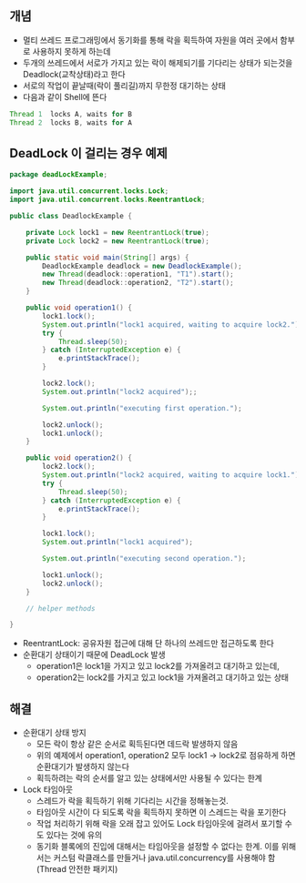 ## 개념

- 멀티 쓰레드 프로그래밍에서 동기화를 통해 락을 획득하여 자원을 여러 곳에서 함부로 사용하지 못하게 하는데
- 두개의 쓰레드에서 서로가 가지고 있는 락이 해제되기를 기다리는 상태가 되는것을 Deadlock(교착상태)라고 한다
- 서로의 작업이 끝날때(락이 풀리길)까지  무한정 대기하는 상태
- 다음과 같이 Shell에 뜬다

```java
Thread 1  locks A, waits for B
Thread 2  locks B, waits for A
```

## DeadLock 이 걸리는 경우 예제

```java
package deadLockExample;

import java.util.concurrent.locks.Lock;
import java.util.concurrent.locks.ReentrantLock;

public class DeadlockExample {

    private Lock lock1 = new ReentrantLock(true);
    private Lock lock2 = new ReentrantLock(true);

    public static void main(String[] args) {
        DeadlockExample deadlock = new DeadlockExample();
        new Thread(deadlock::operation1, "T1").start();
        new Thread(deadlock::operation2, "T2").start();
    }

    public void operation1() {
        lock1.lock();
        System.out.println("lock1 acquired, waiting to acquire lock2.");
        try {
            Thread.sleep(50);
        } catch (InterruptedException e) {
            e.printStackTrace();
        }

        lock2.lock();
        System.out.println("lock2 acquired");;

        System.out.println("executing first operation.");

        lock2.unlock();
        lock1.unlock();
    }

    public void operation2() {
        lock2.lock();
        System.out.println("lock2 acquired, waiting to acquire lock1.");
        try {
            Thread.sleep(50);
        } catch (InterruptedException e) {
            e.printStackTrace();
        }

        lock1.lock();
        System.out.println("lock1 acquired");

        System.out.println("executing second operation.");

        lock1.unlock();
        lock2.unlock();
    }

    // helper methods

}
```

- ReentrantLock: 공유자원 접근에 대해 단 하나의 쓰레드만 접근하도록 한다
- 순환대기 상태이기 때문에 DeadLock 발생
    - operation1은 lock1을 가지고 있고 lock2를 가져올려고 대기하고 있는데,
    - operation2는 lock2를 가지고 있고 lock1을 가져올려고 대기하고 있는 상태

## 해결

- 순환대기 상태 방지
    - 모든 락이 항상 같은 순서로 획득된다면 데드락 발생하지 않음
    - 위의 예제에서 operation1, operation2 모두 lock1 → lock2로 점유하게 하면 순환대기가 발생하지 않는다
    - 획득하려는 락의 순서를 알고 있는 상태에서만 사용될 수 있다는 한계
- Lock 타임아웃
    - 스레드가 락을 획득하기 위해 기다리는 시간을 정해놓는것.
    - 타임아웃 시간이 다 되도록 락을 획득하지 못하면 이 스레드는 락을 포기한다
    - 작업 처리하기 위해 락을 오래 잡고 있어도 Lock 타임아웃에 걸려서 포기할 수도 있다는 것에 유의
    - 동기화 블록에의 진입에 대해서는 타임아웃을 설정할 수 없다는 한계. 이를 위해서는 커스텀 락클래스를 만들거나 java.util.concurrency를 사용해야 함(Thread 안전한 패키지)